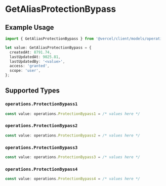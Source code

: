 # GetAliasProtectionBypass

## Example Usage

```typescript
import { GetAliasProtectionBypass } from '@vercel/client/models/operations';

let value: GetAliasProtectionBypass = {
  createdAt: 8791.74,
  lastUpdatedAt: 9025.81,
  lastUpdatedBy: '<value>',
  access: 'granted',
  scope: 'user',
};
```

## Supported Types

### `operations.ProtectionBypass1`

```typescript
const value: operations.ProtectionBypass1 = /* values here */
```

### `operations.ProtectionBypass2`

```typescript
const value: operations.ProtectionBypass2 = /* values here */
```

### `operations.ProtectionBypass3`

```typescript
const value: operations.ProtectionBypass3 = /* values here */
```

### `operations.ProtectionBypass4`

```typescript
const value: operations.ProtectionBypass4 = /* values here */
```
